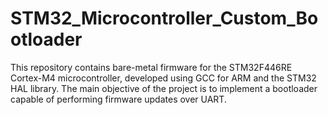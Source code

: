 # STM32_Microcontroller_Custom_Bootloader
This repository contains bare-metal firmware for the STM32F446RE Cortex-M4 microcontroller, developed using GCC for ARM and the STM32 HAL library. The main objective of the project is to implement a bootloader capable of performing firmware updates over UART.
